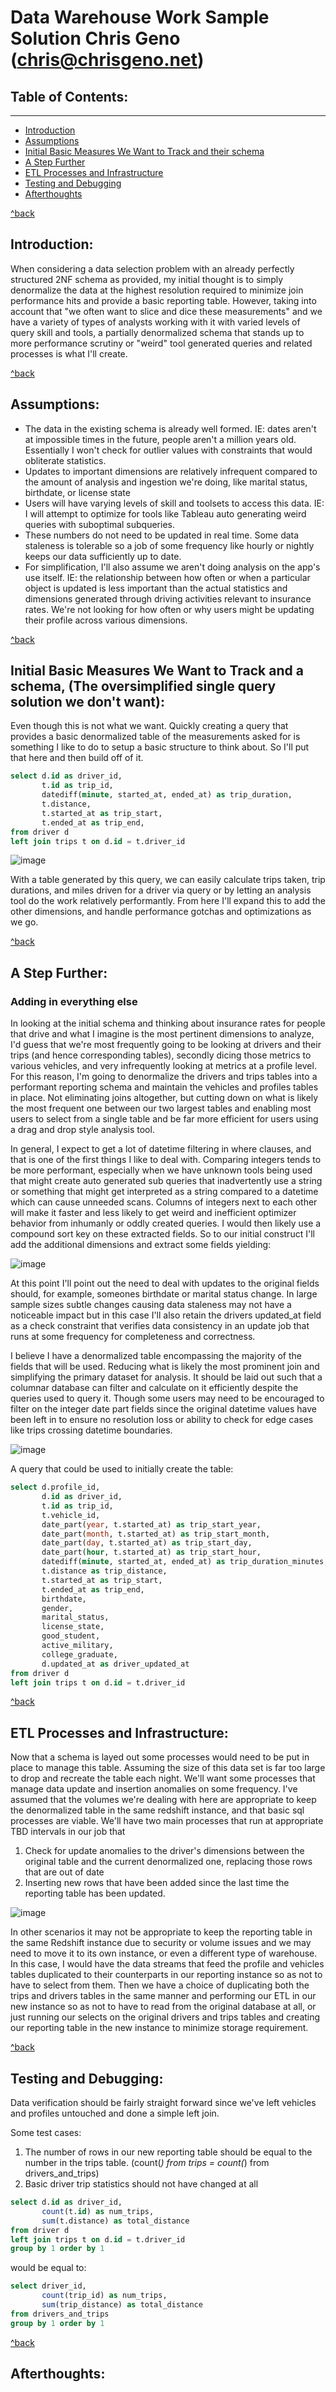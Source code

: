 # Data Warehouse Work Sample Solution Chris Geno (chris@chrisgeno.net)

## <a id="toc-table-of-contents"></a> Table of Contents:
------
- [Introduction](#toc-introduction)
- [Assumptions](#toc-assumptions)
- [Initial Basic Measures We Want to Track and their schema](#toc-initial-solution)
- [A Step Further](#toc-a-step-further)
- [ETL Processes and Infrastructure](#toc-etl-infrastructure)
- [Testing and Debugging](#toc-testing-and-debugging)
- [Afterthoughts](#toc-afterthoughts)

[^back](#toc-table-of-contents)

## <a id="toc-introduction"></a>Introduction:

When considering a data selection problem with an already perfectly structured 2NF schema as provided, my initial thought is to simply denormalize the data at the highest resolution required to minimize join performance hits and provide a basic reporting table. However, taking into account that "we often want to slice and dice these measurements" and we have a variety of types of analysts working with it with varied levels of query skill and tools, a partially denormalized schema that stands up to more performance scrutiny or "weird" tool generated queries and related processes is what I'll create.

[^back](#toc-table-of-contents)

## <a id="toc-assumptions"></a> Assumptions:

* The data in the existing schema is already well formed. IE: dates aren't at impossible times in the future, people aren't a million years old. Essentially I won't check for outlier values with constraints that would obliterate statistics. 
* Updates to important dimensions are relatively infrequent compared to the amount of analysis and ingestion we're doing, like marital status, birthdate, or license state
* Users will have varying levels of skill and toolsets to access this data. IE: I will attempt to optimize for tools like Tableau auto generating weird queries with suboptimal subqueries.
* These numbers do not need to be updated in real time. Some data staleness is tolerable so a job of some frequency like hourly or nightly keeps our data sufficiently up to date.
* For simplification, I'll also assume we aren't doing analysis on the app's use itself. IE: the relationship between how often or when a particular object is updated is less important than the actual statistics and dimensions generated through driving activities relevant to insurance rates. We're not looking for how often or why users might be updating their profile across various dimensions.

[^back](#toc-table-of-contents)

## <a id="toc-initial-solution"></a> Initial Basic Measures We Want to Track and a schema, (The oversimplified single query solution we don't want):

Even though this is not what we want. Quickly creating a query that provides a basic denormalized table of the measurements asked for is something I like to do to setup a basic structure to think about. So I'll put that here and then build off of it.

``` sql
select d.id as driver_id,
       t.id as trip_id,
       datediff(minute, started_at, ended_at) as trip_duration,
       t.distance,
       t.started_at as trip_start,
       t.ended_at as trip_end,
from driver d
left join trips t on d.id = t.driver_id
``` 
![image](https://user-images.githubusercontent.com/22456230/122685809-5cca5280-d1d3-11eb-8a31-20a978a02647.png)

With a table generated by this query, we can easily calculate trips taken, trip durations, and miles driven for a driver via query or by letting an analysis tool do the work relatively performantly. From here I'll expand this to add the other dimensions, and handle performance gotchas and optimizations as we go. 

[^back](#toc-table-of-contents)

## <a id="toc-a-step-further"></a> A Step Further:

### Adding in everything else
In looking at the initial schema and thinking about insurance rates for people that drive and what I imagine is the most pertinent dimensions to analyze, I'd guess that we're most frequently going to be looking at drivers and their trips (and hence corresponding tables), secondly dicing those metrics to various vehicles, and very infrequently looking at metrics at a profile level. For this reason, I'm going to denormalize the drivers and trips tables into a performant reporting schema and maintain the vehicles and profiles tables in place. Not eliminating joins altogether, but cutting down on what is likely the most frequent one between our two largest tables and enabling most users to select from a single table and be far more efficient for users using a drag and drop style analysis tool.

In general, I expect to get a lot of datetime filtering in where clauses, and that is one of the first things I like to deal with. Comparing integers tends to be more performant, especially when we have unknown tools being used that might create auto generated sub queries that inadvertently use a string or something that might get interpreted as a string compared to a datetime which can cause unneeded scans. Columns of integers next to each other will make it faster and less likely to get weird and inefficient optimizer behavior from inhumanly or oddly created queries. I would then likely use a compound sort key on these extracted fields. So to our initial construct I'll add the additional dimensions and extract some fields yielding:

![image](https://user-images.githubusercontent.com/22456230/122688091-c94b4e80-d1df-11eb-997f-ad90b6238ff6.png)


At this point I'll point out the need to deal with updates to the original fields should, for example, someones birthdate or marital status change. In large sample sizes subtle changes causing data staleness may not have a noticeable impact but in this case I'll also retain the drivers updated_at field as a check constraint that verifies data consistency in an update job that runs at some frequency for completeness and correctness.

I believe I have a denormalized table encompassing the majority of the fields that will be used. Reducing what is likely the most prominent join and simplifying the primary dataset for analysis. It should be laid out such that a columnar database can filter and calculate on it efficiently despite the queries used to query it. Though some users may need to be encouraged to filter on the integer date part fields since the original datetime values have been left in to ensure no resolution loss or ability to check for edge cases like trips crossing datetime boundaries.

![image](https://user-images.githubusercontent.com/22456230/122688579-b8500c80-d1e2-11eb-827a-8997e022e76d.png)

A query that could be used to initially create the table:
``` sql
select d.profile_id,
       d.id as driver_id,
       t.id as trip_id,
       t.vehicle_id,
       date_part(year, t.started_at) as trip_start_year,
       date_part(month, t.started_at) as trip_start_month,
       date_part(day, t.started_at) as trip_start_day,
       date_part(hour, t.started_at) as trip_start_hour,
       datediff(minute, started_at, ended_at) as trip_duration_minutes,
       t.distance as trip_distance,
       t.started_at as trip_start,
       t.ended_at as trip_end,
       birthdate,
       gender,
       marital_status,
       license_state,
       good_student,
       active_military,
       college_graduate,
       d.updated_at as driver_updated_at
from driver d
left join trips t on d.id = t.driver_id
``` 

[^back](#toc-table-of-contents)

## <a id="toc-etl-infrastructure"></a> ETL Processes and Infrastructure:

Now that a schema is layed out some processes would need to be put in place to manage this table. Assuming the size of this data set is far too large to drop and recreate the table each night. We'll want some processes that manage data update and insertion anomalies on some frequency. I've assumed that the volumes we're dealing with here are appropriate to keep the denormalized table in the same redshift instance, and that basic sql processes are viable. We'll have two main processes that run at appropriate TBD intervals in our job that

1. Check for update anomalies to the driver's dimensions between the original table and the current denormalized one, replacing those rows that are out of date
2. Inserting new rows that have been added since the last time the reporting table has been updated.

![image](https://user-images.githubusercontent.com/22456230/122689276-0e26b380-d1e7-11eb-92c4-7001e9b83e76.png)

In other scenarios it may not be appropriate to keep the reporting table in the same Redshift instance due to security or volume issues and we may need to move it to its own instance, or even a different type of warehouse. In this case, I would have the data streams that feed the profile and vehicles tables duplicated to their counterparts in our reporting instance so as not to have to select from them. Then we have a choice of duplicating both the trips and drivers tables in the same manner and performing our ETL in our new instance so as not to have to read from the original database at all, or just running our selects on the original drivers and trips tables and creating our reporting table in the new instance to minimize storage requirement.

[^back](#toc-table-of-contents)

## <a id="toc-testing-and-debugging"></a> Testing and Debugging:

Data verification should be fairly straight forward since we've left vehicles and profiles untouched and done a simple left join.

Some test cases:
1. The number of rows in our new reporting table should be equal to the number in the trips table. (count(*) from trips = count(*) from drivers_and_trips)
2. Basic driver trip statistics should not have changed at all
``` sql
select d.id as driver_id,
       count(t.id) as num_trips,
       sum(t.distance) as total_distance
from driver d
left join trips t on d.id = t.driver_id
group by 1 order by 1
```       
would be equal to:
``` sql
select driver_id,
       count(trip_id) as num_trips,
       sum(trip_distance) as total_distance
from drivers_and_trips
group by 1 order by 1
```

[^back](#toc-table-of-contents)

## <a id="toc-afterthoughts"></a> Afterthoughts:
